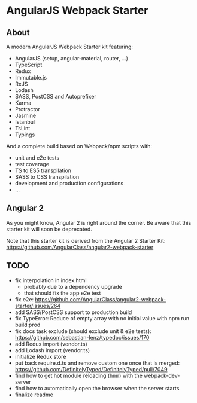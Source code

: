 # AngularJS Webpack Starter

## About
A modern AngularJS Webpack Starter kit featuring:
* AngularJS (setup, angular-material, router, ...)
* TypeScript
* Redux
* Immutable.js
* RxJS
* Lodash
* SASS, PostCSS and Autoprefixer
* Karma
* Protractor
* Jasmine
* Istanbul
* TsLint
* Typings

And a complete build based on Webpack/npm scripts with:
* unit and e2e tests
* test coverage
* TS to ES5 transpilation
* SASS to CSS transpilation
* development and production configurations
* ...

## Angular 2
As you might know, Angular 2 is right around the corner. Be aware that this starter kit will soon be deprecated.

Note that this starter kit is derived from the Angular 2 Starter Kit: https://github.com/AngularClass/angular2-webpack-starter

## TODO
* fix interpolation in index.html
  * probably due to a dependency upgrade
  * that should fix the app e2e test
* fix e2e: https://github.com/AngularClass/angular2-webpack-starter/issues/264
* add SASS/PostCSS support to production build
* fix TypeError: Reduce of empty array with no initial value with npm run build:prod
* fix docs task exclude (should exclude unit & e2e tests): https://github.com/sebastian-lenz/typedoc/issues/170
* add Redux import (vendor.ts)
* add Lodash import (vendor.ts)
* initialize Redux store
* put back require.d.ts and remove custom one once that is merged: https://github.com/DefinitelyTyped/DefinitelyTyped/pull/7049
* find how to get hot module reloading (hmr) with the webpack-dev-server
* find how to automatically open the browser when the server starts
* finalize readme
